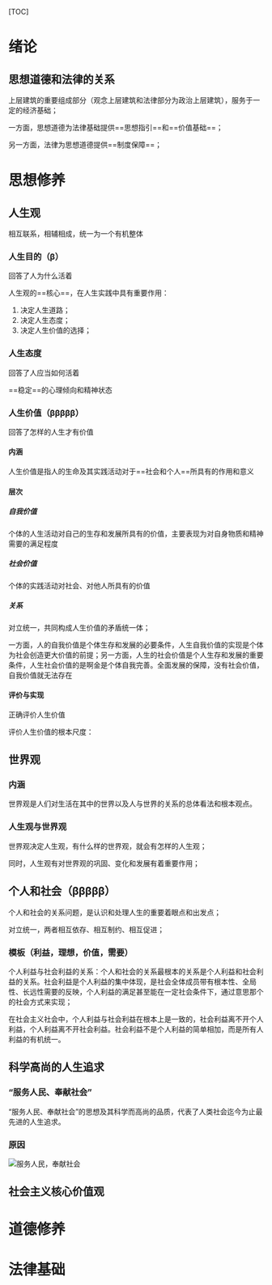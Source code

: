 [TOC]



# 绪论

## 思想道德和法律的关系

上层建筑的重要组成部分（观念上层建筑和法律部分为政治上层建筑），服务于一定的经济基础；

一方面，思想道德为法律基础提供==思想指引==和==价值基础==；

另一方面，法律为思想道德提供==制度保障==；

# 思想修养

## 人生观

相互联系，相辅相成，统一为一个有机整体

### 人生目的（β）

回答了人为什么活着

人生观的==核心==，在人生实践中具有重要作用：

1. 决定人生道路；
2. 决定人生态度；
3. 决定人生价值的选择；

### 人生态度

回答了人应当如何活着

==稳定==的心理倾向和精神状态

### 人生价值（βββββ）

回答了怎样的人生才有价值

#### 内涵

人生价值是指人的生命及其实践活动对于==社会和个人==所具有的作用和意义

#### 层次

##### 自我价值

个体的人生活动对自己的生存和发展所具有的价值，主要表现为对自身物质和精神需要的满足程度

##### 社会价值

个体的实践活动对社会、对他人所具有的价值

##### 关系

对立统一，共同构成人生价值的矛盾统一体；

一方面，人的自我价值是个体生存和发展的必要条件，人生自我价值的实现是个体为社会创造更大价值的前提；另一方面，人生的社会价值是个人生存和发展的重要条件，人生社会价值的是啊金是个体自我完善。全面发展的保障，没有社会价值，自我价值就无法存在

#### 评价与实现

正确评价人生价值

评价人生价值的根本尺度：

## 世界观

### 内涵

世界观是人们对生活在其中的世界以及人与世界的关系的总体看法和根本观点。

### 人生观与世界观

世界观决定人生观，有什么样的世界观，就会有怎样的人生观；

同时，人生观有对世界观的巩固、变化和发展有着重要作用；

## 个人和社会（βββββ）

个人和社会的关系问题，是认识和处理人生的重要着眼点和出发点；

对立统一，两者相互依存、相互制约、相互促进；

### 模板（利益，理想，价值，需要）

个人利益与社会利益的关系：个人和社会的关系最根本的关系是个人利益和社会利益的关系。社会利益是个人利益的集中体现，是社会全体成员带有根本性、全局性、长远性需要的反映，个人利益的满足甚至能在一定社会条件下，通过意思那个的社会方式来实现；

在社会主义社会中，个人利益与社会利益在根本上是一致的，社会利益离不开个人利益，个人利益离不开社会利益。社会利益不是个人利益的简单相加，而是所有人利益的有机统一。

## 科学高尚的人生追求

### “服务人民、奉献社会”

“服务人民、奉献社会”的思想及其科学而高尚的品质，代表了人类社会迄今为止最先进的人生追求。

### 原因

![服务人民，奉献社会](https://ae03.alicdn.com/kf/H3d4889807da34b879656b2c51e7b3b0dY.png)



## 社会主义核心价值观



# 道德修养



# 法律基础